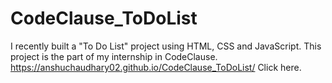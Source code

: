 # CodeClause_ToDoList
I recently built a "To Do List" project using HTML, CSS and JavaScript. This project is the part of my internship in CodeClause.
https://anshuchaudhary02.github.io/CodeClause_ToDoList/  Click here.
